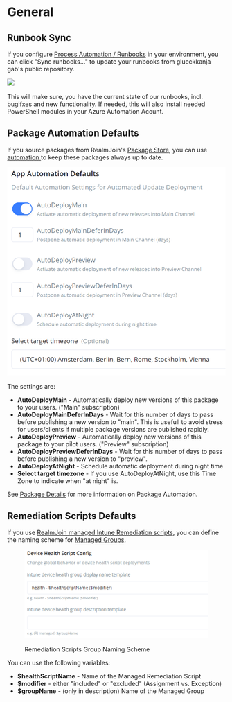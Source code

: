 # General

## Runbook Sync

If you configure [Process Automation / Runbooks](../runbooks/) in your environment, you can click "Sync runbooks..." to update your runbooks from glueckkanja gab's public repository.

![](<../.gitbook/assets/image (13) (1) (1).png>)

This will make sure, you have the current state of our runbooks, incl. bugifxes and new functionality. If needed, this will also install needed PowerShell modules in your Azure Automation Acount.

## Package Automation Defaults

If you source packages from RealmJoin's [Package Store](../AppManagement/package-store/), you can use [automation ](../AppManagement/package-management/package-details.md#automation)to keep these packages always up to date.

![Automation defaults for a package](<../.gitbook/assets/image (3) (2).png>)

The settings are:

* **AutoDeployMain** - Automatically deploy new versions of this package to your users. ("Main" subscription)
* **AutoDeployMainDeferInDays** - Wait for this number of days to pass before publishing a new version to "main". This is usefull to avoid stress for users/clients if multiple package versions are published rapidly.
* **AutoDeployPreview** - Automatically deploy new versions of this package to your pilot users. ("Preview" subscription)
* **AutoDeployPreviewDeferInDays** - Wait for this number of days to pass before publishing a new version to "preview".
* **AutoDeployAtNight** - Schedule automatic deployment during night time
* **Select target timezone** - If you use AutoDeployAtNight, use this Time Zone to indicate when "at night" is.

See [Package Details](../AppManagement/package-management/package-details.md#automation) for more information on Package Automation.

## Remediation Scripts Defaults

If you use [RealmJoin managed Intune Remediation scripts](../user-group-device-management/remediation-scripts.md#managed-scripts), you can define the naming scheme for [Managed Groups](../user-group-device-management/remediation-scripts.md#managed-groups).

<figure><img src="../.gitbook/assets/image (3).png" alt=""><figcaption><p>Remediation Scripts Group Naming Scheme</p></figcaption></figure>

You can use the following variables:

* **$healthScriptName** - Name of the Managed Remediation Script
* **$modifier** - either "included" or "excluded" (Assignment vs. Exception)
* **$groupName** - (only in description) Name of the Managed Group
